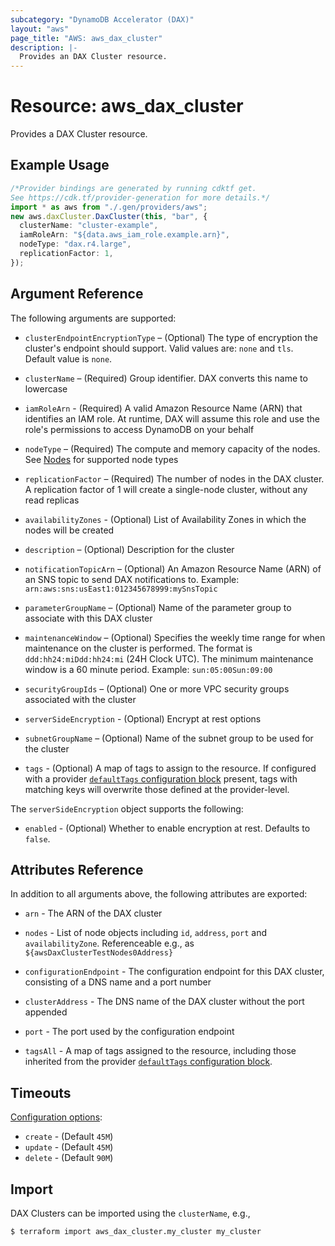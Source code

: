```yaml
---
subcategory: "DynamoDB Accelerator (DAX)"
layout: "aws"
page_title: "AWS: aws_dax_cluster"
description: |-
  Provides an DAX Cluster resource.
---
```


# Resource: aws\_dax\_cluster

Provides a DAX Cluster resource.

## Example Usage

```typescript
/*Provider bindings are generated by running cdktf get.
See https://cdk.tf/provider-generation for more details.*/
import * as aws from "./.gen/providers/aws";
new aws.daxCluster.DaxCluster(this, "bar", {
  clusterName: "cluster-example",
  iamRoleArn: "${data.aws_iam_role.example.arn}",
  nodeType: "dax.r4.large",
  replicationFactor: 1,
});

```

## Argument Reference

The following arguments are supported:

*   `clusterEndpointEncryptionType` – (Optional) The type of encryption the
    cluster's endpoint should support. Valid values are: `none` and `tls`.
    Default value is `none`.

*   `clusterName` – (Required) Group identifier. DAX converts this name to
    lowercase

*   `iamRoleArn` - (Required) A valid Amazon Resource Name (ARN) that identifies
    an IAM role. At runtime, DAX will assume this role and use the role's
    permissions to access DynamoDB on your behalf

*   `nodeType` – (Required) The compute and memory capacity of the nodes. See
    [Nodes][1] for supported node types

*   `replicationFactor` – (Required) The number of nodes in the DAX cluster. A
    replication factor of 1 will create a single-node cluster, without any read
    replicas

*   `availabilityZones` - (Optional) List of Availability Zones in which the
    nodes will be created

*   `description` – (Optional) Description for the cluster

*   `notificationTopicArn` – (Optional) An Amazon Resource Name (ARN) of an
    SNS topic to send DAX notifications to. Example:
    `arn:aws:sns:usEast1:012345678999:mySnsTopic`

*   `parameterGroupName` – (Optional) Name of the parameter group to associate
    with this DAX cluster

*   `maintenanceWindow` – (Optional) Specifies the weekly time range for when
    maintenance on the cluster is performed. The format is `ddd:hh24:miDdd:hh24:mi`
    (24H Clock UTC). The minimum maintenance window is a 60 minute period. Example:
    `sun:05:00Sun:09:00`

*   `securityGroupIds` – (Optional) One or more VPC security groups associated
    with the cluster

*   `serverSideEncryption` - (Optional) Encrypt at rest options

*   `subnetGroupName` – (Optional) Name of the subnet group to be used for the
    cluster

*   `tags` - (Optional) A map of tags to assign to the resource. If configured with a provider [`defaultTags` configuration block](https://registry.terraform.io/providers/hashicorp/aws/latest/docs#default_tags-configuration-block) present, tags with matching keys will overwrite those defined at the provider-level.

The `serverSideEncryption` object supports the following:

* `enabled` - (Optional) Whether to enable encryption at rest. Defaults to `false`.

## Attributes Reference

In addition to all arguments above, the following attributes are exported:

*   `arn` - The ARN of the DAX cluster

*   `nodes` - List of node objects including `id`, `address`, `port` and
    `availabilityZone`. Referenceable e.g., as
    `${awsDaxClusterTestNodes0Address}`

*   `configurationEndpoint` - The configuration endpoint for this DAX cluster,
    consisting of a DNS name and a port number

*   `clusterAddress` - The DNS name of the DAX cluster without the port appended

*   `port` - The port used by the configuration endpoint

*   `tagsAll` - A map of tags assigned to the resource, including those inherited from the provider [`defaultTags` configuration block](https://registry.terraform.io/providers/hashicorp/aws/latest/docs#default_tags-configuration-block).

## Timeouts

[Configuration options](https://developer.hashicorp.com/terraform/language/resources/syntax#operation-timeouts):

* `create` - (Default `45M`)
* `update` - (Default `45M`)
* `delete` - (Default `90M`)

## Import

DAX Clusters can be imported using the `clusterName`, e.g.,

```console
$ terraform import aws_dax_cluster.my_cluster my_cluster
```

[1]: http://docs.aws.amazon.com/amazondynamodb/latest/developerguide/DAX.concepts.cluster.html#DAX.concepts.nodes
